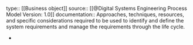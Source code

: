 type:: [[Business object]]
source:: [[@Digital Systems Engineering Process Model Version: 1.0]]
documentation:: Approaches, techniques, resources, and specific considerations required to be used to identify and define the system requirements and manage the requirements through the life cycle.

-